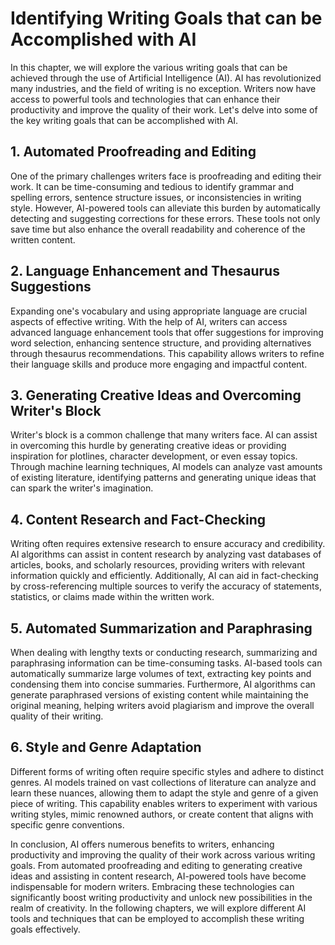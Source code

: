 # Identifying Writing Goals that can be Accomplished with AI

In this chapter, we will explore the various writing goals that can be achieved through the use of Artificial Intelligence (AI). AI has revolutionized many industries, and the field of writing is no exception. Writers now have access to powerful tools and technologies that can enhance their productivity and improve the quality of their work. Let's delve into some of the key writing goals that can be accomplished with AI.

## 1. Automated Proofreading and Editing

One of the primary challenges writers face is proofreading and editing their work. It can be time-consuming and tedious to identify grammar and spelling errors, sentence structure issues, or inconsistencies in writing style. However, AI-powered tools can alleviate this burden by automatically detecting and suggesting corrections for these errors. These tools not only save time but also enhance the overall readability and coherence of the written content.

## 2. Language Enhancement and Thesaurus Suggestions

Expanding one's vocabulary and using appropriate language are crucial aspects of effective writing. With the help of AI, writers can access advanced language enhancement tools that offer suggestions for improving word selection, enhancing sentence structure, and providing alternatives through thesaurus recommendations. This capability allows writers to refine their language skills and produce more engaging and impactful content.

## 3. Generating Creative Ideas and Overcoming Writer's Block

Writer's block is a common challenge that many writers face. AI can assist in overcoming this hurdle by generating creative ideas or providing inspiration for plotlines, character development, or even essay topics. Through machine learning techniques, AI models can analyze vast amounts of existing literature, identifying patterns and generating unique ideas that can spark the writer's imagination.

## 4. Content Research and Fact-Checking

Writing often requires extensive research to ensure accuracy and credibility. AI algorithms can assist in content research by analyzing vast databases of articles, books, and scholarly resources, providing writers with relevant information quickly and efficiently. Additionally, AI can aid in fact-checking by cross-referencing multiple sources to verify the accuracy of statements, statistics, or claims made within the written work.

## 5. Automated Summarization and Paraphrasing

When dealing with lengthy texts or conducting research, summarizing and paraphrasing information can be time-consuming tasks. AI-based tools can automatically summarize large volumes of text, extracting key points and condensing them into concise summaries. Furthermore, AI algorithms can generate paraphrased versions of existing content while maintaining the original meaning, helping writers avoid plagiarism and improve the overall quality of their writing.

## 6. Style and Genre Adaptation

Different forms of writing often require specific styles and adhere to distinct genres. AI models trained on vast collections of literature can analyze and learn these nuances, allowing them to adapt the style and genre of a given piece of writing. This capability enables writers to experiment with various writing styles, mimic renowned authors, or create content that aligns with specific genre conventions.

In conclusion, AI offers numerous benefits to writers, enhancing productivity and improving the quality of their work across various writing goals. From automated proofreading and editing to generating creative ideas and assisting in content research, AI-powered tools have become indispensable for modern writers. Embracing these technologies can significantly boost writing productivity and unlock new possibilities in the realm of creativity. In the following chapters, we will explore different AI tools and techniques that can be employed to accomplish these writing goals effectively.
